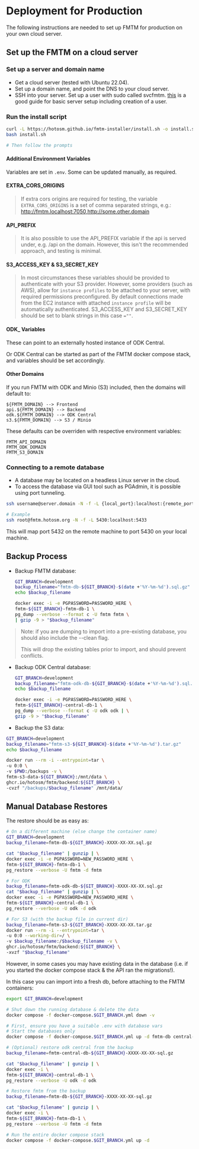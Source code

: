 # Deployment for Production

The following instructions are needed to set up FMTM for production on
your own cloud server.

## Set up the FMTM on a cloud server

### Set up a server and domain name

- Get a cloud server (tested with Ubuntu 22.04).
- Set up a domain name, and point the DNS to your cloud server.
- SSH into your server. Set up a user with sudo called
  svcfmtm. [this](https://www.digitalocean.com/community/tutorials/initial-server-setup-with-ubuntu-22-04)
  is a good guide for basic server setup including creation of a
  user.

### Run the install script

```bash
curl -L https://hotosm.github.io/fmtm-installer/install.sh -o install.sh
bash install.sh

# Then follow the prompts
```

#### Additional Environment Variables

Variables are set in `.env`.
Some can be updated manually, as required.

#### EXTRA_CORS_ORIGINS

> If extra cors origins are required for testing, the variable
> `EXTRA_CORS_ORIGINS` is a set of comma separated strings, e.g.:
> <http://fmtm.localhost:7050,http://some.other.domain>

#### API_PREFIX

> It is also possible to use the API_PREFIX variable if the api
> is served under, e.g. /api on the domain.
> However, this isn't the recommended approach, and testing is minimal.

#### S3_ACCESS_KEY & S3_SECRET_KEY

> In most circumstances these variables should be provided
> to authenticate with your S3 provider.
> However, some providers (such as AWS), allow for
> `instance profiles` to be attached to your server,
> with required permissions preconfigured.
> By default connections made from the EC2 instance
> with attached `instance profile` will be automatically
> authenticated. S3_ACCESS_KEY and S3_SECRET_KEY should
> be set to blank strings in this case `=""`.

#### ODK\_ Variables

These can point to an externally hosted instance of ODK Central.

Or ODK Central can be started as part of the FMTM docker compose
stack, and variables should be set accordingly.

#### Other Domains

If you run FMTM with ODK and Minio (S3) included, then the
domains will default to:

```dotenv
${FMTM_DOMAIN} --> Frontend
api.${FMTM_DOMAIN} --> Backend
odk.${FMTM_DOMAIN} --> ODK Central
s3.${FMTM_DOMAIN} --> S3 / Minio
```

These defaults can be overriden with respective environment variables:

```dotenv
FMTM_API_DOMAIN
FMTM_ODK_DOMAIN
FMTM_S3_DOMAIN
```

### Connecting to a remote database

- A database may be located on a headless Linux server in the cloud.
- To access the database via GUI tool such as PGAdmin,
  it is possible using port tunneling.

```bash
ssh username@server.domain -N -f -L {local_port}:localhost:{remote_port}

# Example
ssh root@fmtm.hotosm.org -N -f -L 5430:localhost:5433
```

This will map port 5432 on the remote machine to port 5430 on your local machine.

## Backup Process

- Backup FMTM database:

  ```bash
  GIT_BRANCH=development
  backup_filename="fmtm-db-${GIT_BRANCH}-$(date +'%Y-%m-%d').sql.gz"
  echo $backup_filename

  docker exec -i -e PGPASSWORD=PASSWORD_HERE \
  fmtm-${GIT_BRANCH}-fmtm-db-1 \
  pg_dump --verbose --format c -U fmtm fmtm \
  | gzip -9 > "$backup_filename"
  ```

> Note: if you are dumping to import into a pre-existing
> database, you should also include the --clean flag.
>
> This will drop the existing tables prior to import,
> and should prevent conflicts.

- Backup ODK Central database:

  ```bash
  GIT_BRANCH=development
  backup_filename="fmtm-odk-db-${GIT_BRANCH}-$(date +'%Y-%m-%d').sql.gz"
  echo $backup_filename

  docker exec -i -e PGPASSWORD=PASSWORD_HERE \
  fmtm-${GIT_BRANCH}-central-db-1 \
  pg_dump --verbose --format c -U odk odk | \
  gzip -9 > "$backup_filename"
  ```

- Backup the S3 data:

```bash
GIT_BRANCH=development
backup_filename="fmtm-s3-${GIT_BRANCH}-$(date +'%Y-%m-%d').tar.gz"
echo $backup_filename

docker run --rm -i --entrypoint=tar \
-u 0:0 \
-v $PWD:/backups -v \
fmtm-s3-data-${GIT_BRANCH}:/mnt/data \
ghcr.io/hotosm/fmtm/backend:${GIT_BRANCH} \
-cvzf "/backups/$backup_filename" /mnt/data/
```

## Manual Database Restores

The restore should be as easy as:

```bash
# On a different machine (else change the container name)
GIT_BRANCH=development
backup_filename=fmtm-db-${GIT_BRANCH}-XXXX-XX-XX.sql.gz

cat "$backup_filename" | gunzip | \
docker exec -i -e PGPASSWORD=NEW_PASSWORD_HERE \
fmtm-${GIT_BRANCH}-fmtm-db-1 \
pg_restore --verbose -U fmtm -d fmtm

# For ODK
backup_filename=fmtm-odk-db-${GIT_BRANCH}-XXXX-XX-XX.sql.gz
cat "$backup_filename" | gunzip | \
docker exec -i -e PGPASSWORD=NEW_PASSWORD_HERE \
fmtm-${GIT_BRANCH}-central-db-1 \
pg_restore --verbose -U odk -d odk

# For S3 (with the backup file in current dir)
backup_filename=fmtm-s3-${GIT_BRANCH}-XXXX-XX-XX.tar.gz
docker run --rm -i --entrypoint=tar \
-u 0:0 --working-dir=/ \
-v $backup_filename:/$backup_filename -v \
ghcr.io/hotosm/fmtm/backend:${GIT_BRANCH} \
-xvzf "$backup_filename"
```

However, in some cases you may have existing data
in the database (i.e. if you started the docker
compose stack & the API ran the migrations!).

In this case you can import into a fresh db, before
attaching to the FMTM containers:

```bash
export GIT_BRANCH=development

# Shut down the running database & delete the data
docker compose -f docker-compose.$GIT_BRANCH.yml down -v

# First, ensure you have a suitable .env with database vars
# Start the databases only
docker compose -f docker-compose.$GIT_BRANCH.yml up -d fmtm-db central-db

# (Optional) restore odk central from the backup
backup_filename=fmtm-central-db-${GIT_BRANCH}-XXXX-XX-XX-sql.gz

cat "$backup_filename" | gunzip | \
docker exec -i \
fmtm-${GIT_BRANCH}-central-db-1 \
pg_restore --verbose -U odk -d odk

# Restore fmtm from the backup
backup_filename=fmtm-db-${GIT_BRANCH}-XXXX-XX-XX-sql.gz

cat "$backup_filename" | gunzip | \
docker exec -i \
fmtm-${GIT_BRANCH}-fmtm-db-1 \
pg_restore --verbose -U fmtm -d fmtm

# Run the entire docker compose stack
docker compose -f docker-compose.$GIT_BRANCH.yml up -d
```
